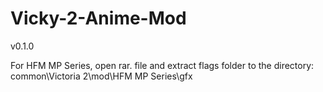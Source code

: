 # Vicky-2-Anime-Mod

v0.1.0

For HFM MP Series, open rar. file and extract flags folder to the directory: common\Victoria 2\mod\HFM MP Series\gfx
